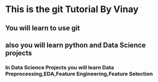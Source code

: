 # This is the git Tutorial By Vinay
## You will learn to use git 
## also  you will learn python and Data Science projects
### In Data Science Projects you will learn Data Preprocessing,EDA,Feature Engineering,Feature Selection 

